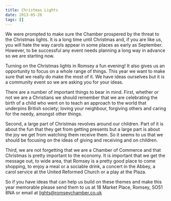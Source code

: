 ```yaml
---
title: Christmas Lights
date: 2013-05-26
tags: []
---
```

We were prompted to make sure the Chamber prospered by the threat to the Christmas lights. It is a long time until Christmas and, if you are like us, you will hate the way carols appear in some places as early as September. However, to be successful any event needs planning a long way in advance so we are starting now.

Turning on the Christmas lights in Romsey a fun evening! It also gives us an opportunity to focus on a whole range of things. This year we want to make sure that we really do make the most of it. We have ideas ourselves but it is a community event so we are asking you for your ideas.

There are a number of important things to bear in mind. First, whether or not we are a Christians we should remember that we are celebrating the birth of a child who went on to teach an approach to the world that underpins British society; loving your neighbour, forgiving others and caring for the needy, amongst other things.

Second, a large part of Christmas revolves around our children. Part of it is about the fun that they get from getting presents but a large part is about the joy we get from watching them receive them. So it seems to us that we should be focusing on the ideas of giving and receiving and on children.

Third, we are not forgetting that we are a Chamber of Commerce and that Christmas is pretty important to the economy. It is important that we get the message out, to wide area, that Romsey is a pretty good place to come shopping, to enjoy a meal or a sociable drink, a concert in the Abbey, a carol service at the United Reformed Church or a play at the Plaza.

So if you have ideas that can help us build on these themes and make this year memorable please send them to us at 18 Market Place, Romsey, SO51 8NA or email at [lights@romseychamber.co.uk](mailto:lights@romseychamber.co.uk)

